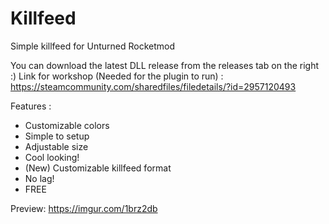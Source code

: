 # Killfeed
Simple killfeed for Unturned Rocketmod

You can download the latest DLL release from the releases tab on the right :)
Link for workshop (Needed for the plugin to run) : https://steamcommunity.com/sharedfiles/filedetails/?id=2957120493

Features :
- Customizable colors
- Simple to setup
- Adjustable size
- Cool looking!
- (New) Customizable killfeed format
- No lag!
- FREE

Preview:
https://imgur.com/1brz2db
